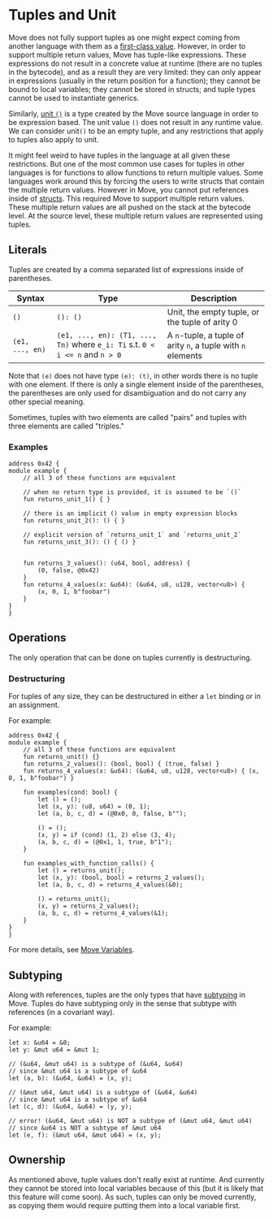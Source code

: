 # Tuples and Unit

Move does not fully support tuples as one might expect coming from another language with them as a
[first-class value](https://en.wikipedia.org/wiki/First-class_citizen). However, in order to support multiple return values, Move has tuple-like
expressions. These expressions do not result in a concrete value at runtime (there are no tuples in
the bytecode), and as a result they are very limited: they can only appear in expressions (usually
in the return position for a function); they cannot be bound to local variables; they cannot be
stored in structs; and tuple types cannot be used to instantiate generics.

Similarly, [unit `()`](https://en.wikipedia.org/wiki/Unit_type) is a type created by the Move source language in order to be expression based.
The unit value `()` does not result in any runtime value. We can consider unit`()` to be an empty
tuple, and any restrictions that apply to tuples also apply to unit.

It might feel weird to have tuples in the language at all given these restrictions. But one of the
most common use cases for tuples in other languages is for functions to allow functions to return
multiple values. Some languages work around this by forcing the users to write structs that contain
the multiple return values. However in Move, you cannot put references inside of
[structs](./structs.md). This required Move to support multiple return values. These
multiple return values are all pushed on the stack at the bytecode level. At the source level, these
multiple return values are represented using tuples.

## Literals

Tuples are created by a comma separated list of expressions inside of parentheses.

| Syntax          | Type                                                                         | Description                                                  |
| --------------- | ---------------------------------------------------------------------------- | ------------------------------------------------------------ |
| `()`            | `(): ()`                                                                     | Unit, the empty tuple, or the tuple of arity 0               |
| `(e1, ..., en)` | `(e1, ..., en): (T1, ..., Tn)` where `e_i: Ti` s.t. `0 < i <= n` and `n > 0` | A `n`-tuple, a tuple of arity `n`, a tuple with `n` elements |

Note that `(e)` does not have type `(e): (t)`, in other words there is no tuple with one element. If
there is only a single element inside of the parentheses, the parentheses are only used for
disambiguation and do not carry any other special meaning.

Sometimes, tuples with two elements are called "pairs" and tuples with three elements are called
"triples."

### Examples

```move
address 0x42 {
module example {
    // all 3 of these functions are equivalent

    // when no return type is provided, it is assumed to be `()`
    fun returns_unit_1() { }

    // there is an implicit () value in empty expression blocks
    fun returns_unit_2(): () { }

    // explicit version of `returns_unit_1` and `returns_unit_2`
    fun returns_unit_3(): () { () }


    fun returns_3_values(): (u64, bool, address) {
        (0, false, @0x42)
    }
    fun returns_4_values(x: &u64): (&u64, u8, u128, vector<u8>) {
        (x, 0, 1, b"foobar")
    }
}
}
```

## Operations

The only operation that can be done on tuples currently is destructuring.

### Destructuring

For tuples of any size, they can be destructured in either a `let` binding or in an assignment.

For example:

```move
address 0x42 {
module example {
    // all 3 of these functions are equivalent
    fun returns_unit() {}
    fun returns_2_values(): (bool, bool) { (true, false) }
    fun returns_4_values(x: &u64): (&u64, u8, u128, vector<u8>) { (x, 0, 1, b"foobar") }

    fun examples(cond: bool) {
        let () = ();
        let (x, y): (u8, u64) = (0, 1);
        let (a, b, c, d) = (@0x0, 0, false, b"");

        () = ();
        (x, y) = if (cond) (1, 2) else (3, 4);
        (a, b, c, d) = (@0x1, 1, true, b"1");
    }

    fun examples_with_function_calls() {
        let () = returns_unit();
        let (x, y): (bool, bool) = returns_2_values();
        let (a, b, c, d) = returns_4_values(&0);

        () = returns_unit();
        (x, y) = returns_2_values();
        (a, b, c, d) = returns_4_values(&1);
    }
}
}
```

For more details, see [Move Variables](./variables.md).

## Subtyping

Along with references, tuples are the only types that have [subtyping](https://en.wikipedia.org/wiki/Subtyping) in Move. Tuples do have
subtyping only in the sense that subtype with references (in a covariant way).

For example:

```move
let x: &u64 = &0;
let y: &mut u64 = &mut 1;

// (&u64, &mut u64) is a subtype of (&u64, &u64)
// since &mut u64 is a subtype of &u64
let (a, b): (&u64, &u64) = (x, y);

// (&mut u64, &mut u64) is a subtype of (&u64, &u64)
// since &mut u64 is a subtype of &u64
let (c, d): (&u64, &u64) = (y, y);

// error! (&u64, &mut u64) is NOT a subtype of (&mut u64, &mut u64)
// since &u64 is NOT a subtype of &mut u64
let (e, f): (&mut u64, &mut u64) = (x, y);
```

## Ownership

As mentioned above, tuple values don't really exist at runtime. And currently they cannot be stored
into local variables because of this (but it is likely that this feature will come soon). As such,
tuples can only be moved currently, as copying them would require putting them into a local variable
first.
